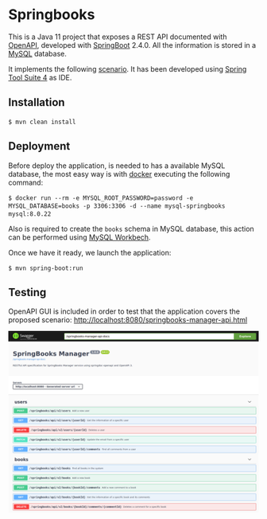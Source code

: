 # Springbooks

This is a Java 11 project that exposes a REST API documented with [OpenAPI](https://www.openapis.org/), developed with [SpringBoot](https://spring.io/projects/spring-boot) 2.4.0. All the information is stored in a [MySQL](https://www.mysql.com/) database.

It implements the following [scenario](doc/scenario.md). It has been developed using [Spring Tool Suite 4](https://spring.io/tools) as IDE.

## Installation

```
$ mvn clean install
```

## Deployment

Before deploy the application, is needed to has a available MySQL database, the most easy way is with [docker](https://www.docker.com/) executing the following command:

```
$ docker run --rm -e MYSQL_ROOT_PASSWORD=password -e MYSQL_DATABASE=books -p 3306:3306 -d --name mysql-springbooks mysql:8.0.22
```

Also is required to create the ```books``` schema in MySQL database, this action can be performed using [MySQL Workbech](https://www.mysql.com/products/workbench).

Once we have it ready, we launch the application:

```
$ mvn spring-boot:run
```

## Testing

OpenAPI GUI is included in order to test that the application covers the proposed scenario: [http://localhost:8080/springbooks-manager-api.html](http://localhost:8080/springbooks-manager-api.html)

![SPRINGBOOKS OPEN API](doc/img/springbooks-openapi.png)
